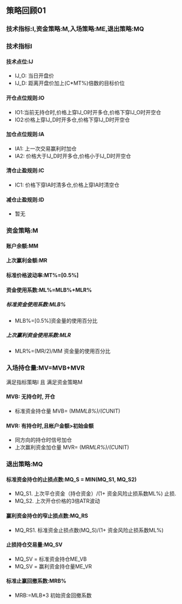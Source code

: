 ## 策略回顾01

### 技术指标:I,资金策略:M,入场策略:ME,退出策略:MQ

### 技术指标I

#### 技术点位:IJ

+ IJ_O: 当日开盘价
+ IJ_D: 距离开盘价加上(C*MT%)倍数的目标价位

#### 开仓点位规则:IO

* IO1:当前无持仓时,价格上穿IJ_O时开多仓,价格下穿IJ_O时开空仓
* IO2:价格上穿IJ_D时开多仓,价格下穿IJ_D时开空仓

#### 加仓点位规则:IA

* IA1: 上一次交易赢利时加仓
* IA2: 价格大于IJ_D时开多仓,价格小于IJ_D时开空仓

#### 清仓止盈规则:IC

* IC1: 价格下穿IA时清多仓,价格上穿IA时清空仓

#### 减仓止盈规则:ID

* 暂无

### 资金策略:M

#### 账户余额:MM

#### 上次赢利金额:MR

#### 标准价格波动率:MT%=[0.5%]

#### 资金使用系数:ML%=MLB%+MLR%

##### 标准资金使用系数:MLB%

* MLB%=[0.5%]资金量的使用百分比

##### 上次赢利资金使用系数:MLR

* MLR%=(MR/2)/MM 资金量的使用百分比

### 入场持仓量:MV=MVB+MVR

满足指标策略I 且 满足资金策略M

#### MVB: 无持仓时, 开仓

* 标准资金持仓量 MVB= (MM*MLB%)/(C*UNIT)

#### MVR: 有持仓时,且帐户金额>初始金额

* 同方向的持仓时信号加仓
* 上次赢利资金加仓量 MVR= (MR*MLR%)/(C*UNIT)

### 退出策略:MQ

#### 标准资金持仓的止损点数:MQ_S = MIN(MQ_S1, MQ_S2)

* MQ_S1. 上次平仓资金（持仓资金）/(1+ 资金风险止损系数ML%) 止损.
* MQ_S2. 上次开仓价格的3倍ATR波动

#### 赢利资金持仓的窄止损点数:MQ_RS

* MQ_RS1. 标准资金止损点数(MQ_S)/(1+ 资金风险止损系数ML%)

#### 止损持仓交易量:MQ_SV

* MQ_SV = 标准资金持仓ME_VB
* MQ_SV = 赢利资金持仓量ME_VR

#### 标准止赢回撤系数:MRB%

* MRB:=MLB*3 初始资金回撤系数



